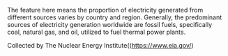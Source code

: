 The feature here means the proportion of electricity generated from different sources varies by country and region. Generally, the predominant sources of electricity generation worldwide are fossil fuels, specifically coal, natural gas, and oil, utilized to fuel thermal power plants.

Collected by The Nuclear Energy Institute((https://www.eia.gov/)

